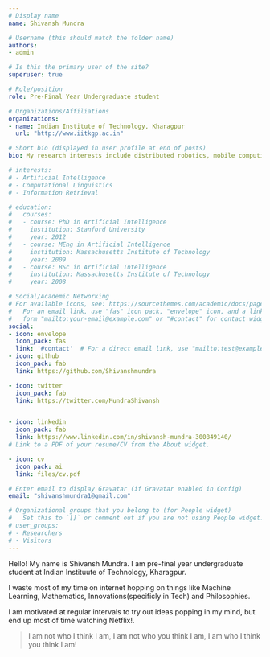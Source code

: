 ```yaml
---
# Display name
name: Shivansh Mundra

# Username (this should match the folder name)
authors:
- admin

# Is this the primary user of the site?
superuser: true

# Role/position
role: Pre-Final Year Undergraduate student 

# Organizations/Affiliations
organizations:
- name: Indian Institute of Technology, Kharagpur
  url: "http://www.iitkgp.ac.in"

# Short bio (displayed in user profile at end of posts)
bio: My research interests include distributed robotics, mobile computing and programmable matter.

# interests:
# - Artificial Intelligence
# - Computational Linguistics
# - Information Retrieval

# education:
#   courses:
#   - course: PhD in Artificial Intelligence
#     institution: Stanford University
#     year: 2012
#   - course: MEng in Artificial Intelligence
#     institution: Massachusetts Institute of Technology
#     year: 2009
#   - course: BSc in Artificial Intelligence
#     institution: Massachusetts Institute of Technology
#     year: 2008

# Social/Academic Networking
# For available icons, see: https://sourcethemes.com/academic/docs/page-builder/#icons
#   For an email link, use "fas" icon pack, "envelope" icon, and a link in the
#   form "mailto:your-email@example.com" or "#contact" for contact widget.
social:
- icon: envelope
  icon_pack: fas
  link: '#contact'  # For a direct email link, use "mailto:test@example.org".
- icon: github
  icon_pack: fab
  link: https://github.com/Shivanshmundra

- icon: twitter
  icon_pack: fab
  link: https://twitter.com/MundraShivansh


- icon: linkedin
  icon_pack: fab
  link: https://www.linkedin.com/in/shivansh-mundra-300849140/
# Link to a PDF of your resume/CV from the About widget.

- icon: cv
  icon_pack: ai
  link: files/cv.pdf

# Enter email to display Gravatar (if Gravatar enabled in Config)
email: "shivanshmundra1@gmail.com"

# Organizational groups that you belong to (for People widget)
#   Set this to `[]` or comment out if you are not using People widget.
# user_groups:
# - Researchers
# - Visitors
---
```


Hello! My name is Shivansh Mundra. I am pre-final year undergraduate student at Indian Instituute of Technology, Kharagpur.

I waste most of my time on internet hopping on things like Machine Learning, Mathematics, Innovations(specificly in Tech) and Philosophies.

I am motivated at regular intervals to try out ideas popping in my mind, but end up most of time watching Netflix!.

> I am not who I think I am, I am not who you think I am, I am who I think you think I am!